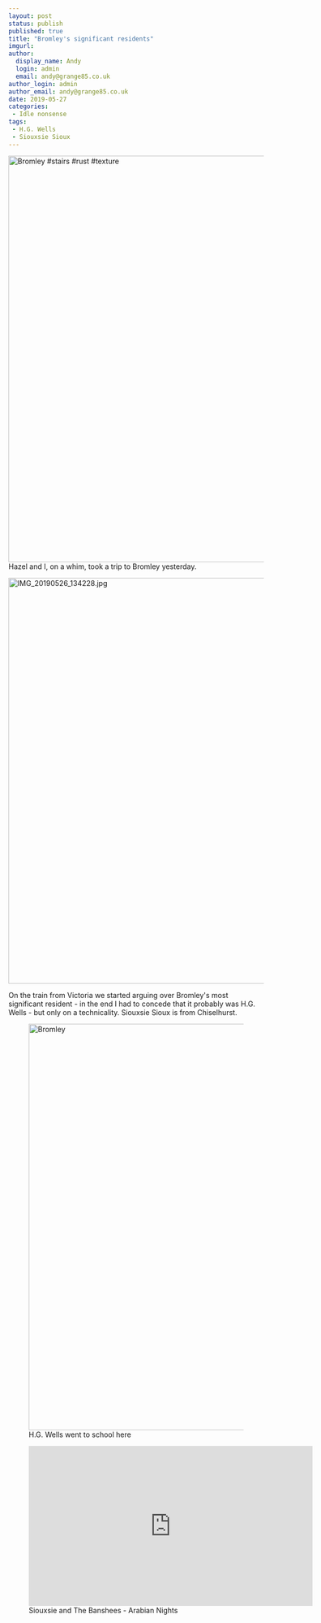```yaml
---
layout: post
status: publish
published: true
title: "Bromley's significant residents"
imgurl: 
author:
  display_name: Andy
  login: admin
  email: andy@grange85.co.uk
author_login: admin
author_email: andy@grange85.co.uk
date: 2019-05-27
categories:
 - Idle nonsense
tags:
 - H.G. Wells
 - Siouxsie Sioux
---
```

<a data-flickr-embed="true"  href="https://www.flickr.com/photos/grange85/47937917336/in/dateposted/" title="Bromley #stairs #rust #texture"><img src="https://live.staticflickr.com/65535/47937917336_85121c447a_c.jpg" width="800" height="800" alt="Bromley #stairs #rust #texture"></a>
Hazel and I, on a whim, took a trip to Bromley yesterday.

<a data-flickr-embed="true"  href="https://www.flickr.com/photos/grange85/47939582098/in/dateposted/" title="IMG_20190526_134228.jpg"><img src="https://live.staticflickr.com/65535/47939582098_40bf9dcc84_c.jpg" width="800" height="799" alt="IMG_20190526_134228.jpg"></a>

On the train from Victoria we started arguing over Bromley's most significant resident - in the end I had to concede that it probably was H.G. Wells - but only on a technicality. Siouxsie Sioux is from Chiselhurst.

<figure class="caption aligncenter"><a data-flickr-embed="true"  href="https://www.flickr.com/photos/moley75/47937880758/in/dateposted/" title="Bromley"><img src="https://live.staticflickr.com/65535/47937880758_8f8925fed7_c.jpg" width="600" height="800" alt="Bromley"></a><figcaption class="caption-text">H.G. Wells went to school here</figcaption></figure>

<figure class="caption aligncenter"><iframe width="560" height="315" src="https://www.youtube.com/embed/bfygNGVdJ7g" frameborder="0" allowfullscreen></iframe><figcaption class="caption-text">Siouxsie and The Banshees - Arabian Nights</figcaption></figure>

<script async src="//embedr.flickr.com/assets/client-code.js" charset="utf-8"></script>
